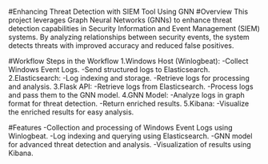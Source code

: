 #Enhancing Threat Detection with SIEM Tool Using GNN
#Overview
This project leverages Graph Neural Networks (GNNs) to enhance threat detection capabilities in Security Information and Event Management (SIEM) systems. By analyzing relationships between 
security events, the system detects threats with improved accuracy and reduced false positives.

#Workflow
Steps in the Workflow
1.Windows Host (Winlogbeat):
-Collect Windows Event Logs.
-Send structured logs to Elasticsearch.
2.Elasticsearch:
-Log indexing and storage.
-Retrieve logs for processing and analysis.
3.Flask API:
-Retrieve logs from Elasticsearch.
-Process logs and pass them to the GNN model.
4.GNN Model:
-Analyze logs in graph format for threat detection.
-Return enriched results.
5.Kibana:
-Visualize the enriched results for easy analysis.

#Features
-Collection and processing of Windows Event Logs using Winlogbeat.
-Log indexing and querying using Elasticsearch.
-GNN model for advanced threat detection and analysis.
-Visualization of results using Kibana.

